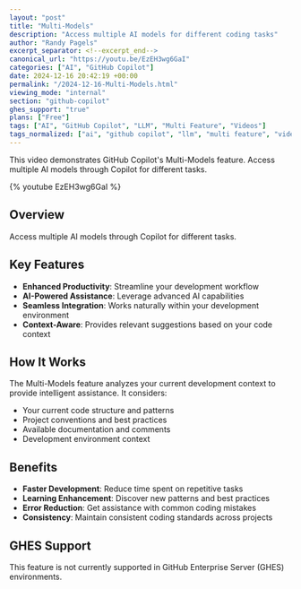 ```yaml
---
layout: "post"
title: "Multi-Models"
description: "Access multiple AI models for different coding tasks"
author: "Randy Pagels"
excerpt_separator: <!--excerpt_end-->
canonical_url: "https://youtu.be/EzEH3wg6GaI"
categories: ["AI", "GitHub Copilot"]
date: 2024-12-16 20:42:19 +00:00
permalink: "/2024-12-16-Multi-Models.html"
viewing_mode: "internal"
section: "github-copilot"
ghes_support: "true"
plans: ["Free"]
tags: ["AI", "GitHub Copilot", "LLM", "Multi Feature", "Videos"]
tags_normalized: ["ai", "github copilot", "llm", "multi feature", "videos"]
---
```


This video demonstrates GitHub Copilot's Multi-Models feature. Access multiple AI models through Copilot for different tasks.<!--excerpt_end-->

{% youtube EzEH3wg6GaI %}

## Overview

Access multiple AI models through Copilot for different tasks.

## Key Features

- **Enhanced Productivity**: Streamline your development workflow
- **AI-Powered Assistance**: Leverage advanced AI capabilities
- **Seamless Integration**: Works naturally within your development environment
- **Context-Aware**: Provides relevant suggestions based on your code context

## How It Works

The Multi-Models feature analyzes your current development context to provide intelligent assistance. It considers:

- Your current code structure and patterns
- Project conventions and best practices
- Available documentation and comments
- Development environment context

## Benefits

- **Faster Development**: Reduce time spent on repetitive tasks
- **Learning Enhancement**: Discover new patterns and best practices
- **Error Reduction**: Get assistance with common coding mistakes
- **Consistency**: Maintain consistent coding standards across projects

## GHES Support

This feature is not currently supported in GitHub Enterprise Server (GHES) environments.
